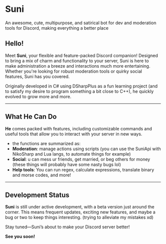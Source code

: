# Suni
An awesome, cute, multipurpose, and satirical bot for dev and moderation tools for Discord, making everything a better place

## Hello!

Meet **Suni**, your flexible and feature-packed Discord companion! Designed to bring a mix of charm and functionality to your server, Suni is here to make administration a breeze and interactions much more entertaining. Whether you're looking for robust moderation tools or quirky social features, Suni has you covered.

Originally developed in C# using DSharpPlus as a fun learning project (and to satisfy my desire to program something a bit close to C++), he quickly evolved to grow more and more.

---

## What He Can Do

**He** comes packed with features, including customizable commands and useful tools that allow you to interact with your server in new ways.

- the functions are summarized as:
- **Moderation**: manage actions using scripts (you can use the SuniApi with NikoSharp and Lua langs, to automate things for example)
- **Social**: u can mess ur friends, get married, or beg others for money (these things will probably have some nasty bugs lol)
- **Help tools**: You can run regex, calculate expressions, translate binary and morse codes, and more!

---
## Development Status

**Suni** is still under active development, with a beta version just around the corner. This means frequent updates, exciting new features, and maybe a bug or two to keep things interesting. (trying to alleviate my mistakes xd)

Stay tuned—Suni’s about to make your Discord server better!

**See you soon!**
